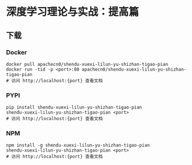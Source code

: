 # 深度学习理论与实战：提高篇

## 下载

### Docker

```
docker pull apachecn0/shendu-xuexi-lilun-yu-shizhan-tigao-pian
docker run -tid -p <port>:80 apachecn0/shendu-xuexi-lilun-yu-shizhan-tigao-pian
# 访问 http://localhost:{port} 查看文档
```

### PYPI

```
pip install shendu-xuexi-lilun-yu-shizhan-tigao-pian
shendu-xuexi-lilun-yu-shizhan-tigao-pian <port>
# 访问 http://localhost:{port} 查看文档
```

### NPM

```
npm install -g shendu-xuexi-lilun-yu-shizhan-tigao-pian
shendu-xuexi-lilun-yu-shizhan-tigao-pian <port>
# 访问 http://localhost:{port} 查看文档
```